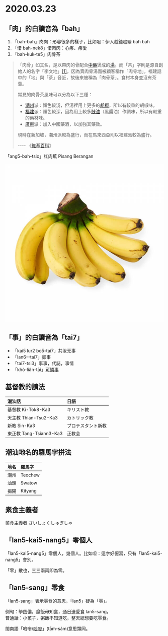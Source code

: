 # 2020.03.23

## 「肉」的白讀音為「bah」

1. 「bah-bah」肉肉：形容很多的樣子，比如呾：伊人趁錢趁緊 bah bah
2. 「惜 bah-nek8」惜肉肉：心疼、疼愛
3. 「bah-kuk-te5」肉骨茶

> 「肉骨」如其名，是以帶肉的骨配合[中藥](https://zh.wikipedia.org/wiki/%E4%B8%AD%E8%97%A5)煲成的[湯](https://zh.wikipedia.org/wiki/%E6%B9%AF)。而「茶」字則是源自創始人的名字「李文地」[\[1\]](https://zh.wikipedia.org/wiki/%E8%82%89%E9%AA%A8%E8%8C%B6#cite_note-1)，因為賣肉骨湯而被顧客稱作「肉骨地」，福建話中的「地」與「茶」音近，故後來被稱為「肉骨茶」。食材本身並沒有茶葉。
>
> 常見的肉骨茶風味可以分為以下三種：
>
> * [潮州](https://zh.wikipedia.org/wiki/%E6%BD%AE%E5%B7%9E)派：顏色較淺，但湯裡用上更多的[胡椒](https://zh.wikipedia.org/wiki/%E8%83%A1%E6%A4%92)，所以有較重的胡椒味。
> * [福建](https://zh.wikipedia.org/wiki/%E7%A6%8F%E5%BB%BA)派：顏色較深，因為用上較多[豉油](https://zh.wikipedia.org/wiki/%E8%B1%89%E6%B2%B9)（黑醬油）作調味，所以有較重的藥材味。
> * [廣東](https://zh.wikipedia.org/wiki/%E5%BB%A3%E6%9D%B1)派：加入中國藥酒，以加強其藥效。
>
> 現時在新加坡，潮州派較為盛行，而在馬來西亞則以福建派較為盛行。
>
> ---- 《[維基百科](https://zh.wikipedia.org/wiki/%E8%82%89%E9%AA%A8%E8%8C%B6)》

「ang5-bah-tsio」红肉蕉 Pisang Berangan 

![](../.gitbook/assets/image.png)

## 「事」的白讀音為「tai7」

* 「kai5 lur2 bo5-tai7」共汝无事
* 「lan6--tai7」卵事
* 「tai7-tsi3」事事，代誌，事情
* 「khó-liân-tāi」[可憐事](https://twblg.dict.edu.tw/holodict_new/result_detail.jsp?source=8&in_idx=10o2&n_no=1612&curpage=1&sample=%E5%8F%AF&radiobutton=1&querytarget=2&limit=20&pagenum=2&rowcount=22)

## 基督教的讀法

| 潮汕話 | 日語 |
| :--- | :--- |
| 基督教 Ki-Tok8-Ka3 | キリスト教 |
| 天主教 Thian-Tsu2-Ka3 | カトリック教 |
|  新教 Sin-Ka3  | プロテスタント新教 |
| 東正教 Tang-Tsiann3-Ka3 | 正教会 |

## 潮汕地名的羅馬字拼法

| 地名 | 羅馬字 |
| :--- | :--- |
| 潮州 | Teochew |
| 汕頭 | Swatow |
| 揭陽 |  Kityang |

## 素食主義者

菜食主義者 さいしょくしゅぎしゃ

## 「lan5-kai5-nang5」零個人

「lan5-kai5-nang5」零個人，幾個人。比如呾：這字好僫寫，只有「lan5-kai5-nang5」會別。

「零」散也，三三兩兩即為零。

## 「lan5-sang」零食

「lan5-sang」表示零食的意思，「lan5」疑為「零」。

例句：孥囝儂，糜飯毋知食，通日迭愛食 lan5-sang。  
普通話：小孩子，粥飯不知道吃，整天總想要吃零食。

閩南語「啗嘇/[啖嘇](https://twblg.dict.edu.tw/holodict_new/result_detail.jsp?source=5&in_idx=16am2&n_no=7089&curpage=1&sample=%E7%B3%9D&radiobutton=1&querytarget=2&limit=20&pagenum=1&rowcount=4)」\(tām-sám\)意思類同。


